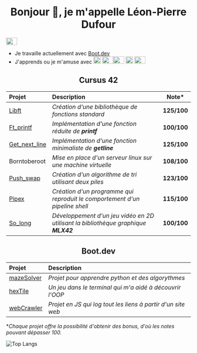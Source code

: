        
<h1 align="center">Bonjour 👋, je m'appelle Léon-Pierre Dufour </h1>
  <a href="https://www.linkedin.com/in/l-pdufour">
  <img src="https://cdn.jsdelivr.net/gh/devicons/devicon@latest/icons/linkedin/linkedin-original.svg" height="20" width="30"/>
       </a>


- Je travaille actuellement avec [Boot.dev](https://www.boot.dev/)
- J'apprends ou je m'amuse avec <img src="https://cdn.jsdelivr.net/gh/devicons/devicon/icons/c/c-original.svg" height="20" width="20" /> <img src="https://cdn.jsdelivr.net/gh/devicons/devicon@latest/icons/python/python-original.svg" height="20" width="30"/><img src="https://cdn.jsdelivr.net/gh/devicons/devicon@latest/icons/go/go-original.svg" height="20" width="30"/>
<img src="https://cdn.jsdelivr.net/gh/devicons/devicon/icons/typescript/typescript-original.svg" height="20" width="20" /> <img src="https://cdn.jsdelivr.net/gh/devicons/devicon/icons/linux/linux-original.svg" height="20" width="30" />



<h2 align="center">Cursus 42 </h2>

<div align="center">

| Projet | Description | Note* |
| :--------------- | :--------------- | :---------------: |
| [Libft](https://github.com/L-PDufour/libft)    | _Création d'une bibliothèque de fonctions standard_    | __125/100__  |
| [Ft_printf](https://github.com/L-PDufour/ft_printf)   | _Implémentation d'une fonction réduite de __printf___   | __100/100__   |
| [Get_next_line](https://github.com/L-PDufour/get_next_line)    | _Implémentation d'une fonction minimaliste de __getline___    | __125/100__    
| Borntoberoot   |  _Mise en place d'un serveur linux sur une machine virtuelle_   | __108/100__     |
| [Push_swap](https://github.com/L-PDufour/Push_swap)   | _Création d'un algorithme de tri utilisant deux piles_     | __123/100__     |
| [Pipex](https://github.com/L-PDufour/Pipex)   | _Création d'un programme qui reproduit le comportement d'un pipeline shell_  | __115/100__     |
| [So_long](https://github.com/L-PDufour/so_long)   | _Développement d'un jeu vidéo en 2D utilisant la bibliothèque graphique __MLX42___    | __100/100__     |


</div>

<h2 align="center">Boot.dev </h2>

<div align="center">

| Projet | Description |
| :--------------- | :--------------- |
| [mazeSolver](https://github.com/L-PDufour/mazeSolver) | _Projet pour apprendre python et des algorythmes_ |
| [hexTile](https://github.com/L-PDufour/hexTile) | _Un jeu dans le terminal qui m'a aidé à découvrir l'OOP_ |
| [webCrawler](https://github.com/L-PDufour/webCrawler) | _Projet en JS qui log tout les liens à partir d'un site web_ |

</div>


**Chaque projet offre la possibilité d'obtenir des bonus, d'où les notes pouvant dépasser 100.*

![Top Langs](https://github-readme-stats.vercel.app/api/top-langs/?username=l-pdufour&langs_count=5&layout=compact&theme=transparent&size_weight=0.5&count_weight=0.5)
